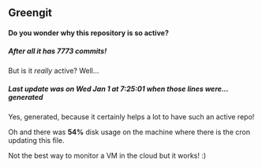 ## Greengit

#### Do you wonder why this repository is so active?

##### After all it has 7773 commits!

But is it *really* active? Well...

##### Last update was on Wed Jan 1 at 7:25:01 when those lines were... generated

Yes, generated, because it certainly helps a lot to have such an active repo!

Oh and there was **54%** disk usage on the machine
where there is the cron updating this file.

Not the best way to monitor a VM in the cloud but it works! :)
